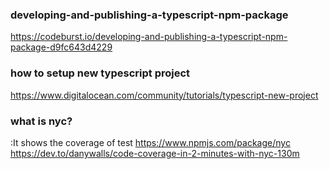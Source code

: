 ### developing-and-publishing-a-typescript-npm-package

https://codeburst.io/developing-and-publishing-a-typescript-npm-package-d9fc643d4229

### how to setup new typescript project

https://www.digitalocean.com/community/tutorials/typescript-new-project

### what is nyc?

:It shows the coverage of test
https://www.npmjs.com/package/nyc
https://dev.to/danywalls/code-coverage-in-2-minutes-with-nyc-130m

